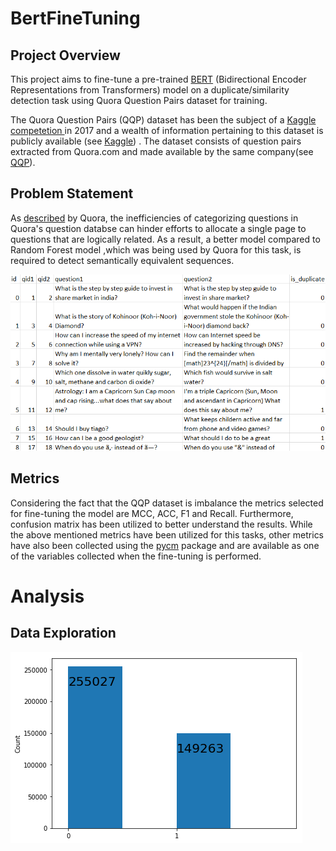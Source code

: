 # BertFineTuning

## Project Overview
This project aims to fine-tune a pre-trained <a href="https://arxiv.org/pdf/1810.04805.pdf">BERT</a> (Bidirectional Encoder Representations from Transformers) model on a duplicate/similarity detection task using Quora Question Pairs dataset for training. 

The Quora Question Pairs (QQP) dataset has been the subject of a <a href="https://www.kaggle.com/c/quora-question-pairs">Kaggle competetion </a> in 2017 and a wealth of information pertaining to this dataset is publicly available (see <a href="https://www.kaggle.com/c/quora-question-pairs/notebooks">Kaggle</a>) . The dataset consists of question pairs extracted from Quora.com and made available by the same company(see <a href="https://www.quora.com/q/quoradata/First-Quora-Dataset-Release-Question-Pairs">QQP</a>).


## Problem Statement

As <a href="https://www.quora.com/q/quoradata/First-Quora-Dataset-Release-Question-Pairs">described</a> by Quora, the inefficiencies of categorizing questions in Quora's question databse can hinder efforts to allocate a single page to questions that are logically related. As a result, a better model compared to Random Forest model ,which was being used by Quora for this task, is required to detect semantically equivalent sequences.

<p align="center">
<img src="../images/dataset.png"></img>
</p>

## Metrics
Considering the fact that the QQP dataset is imbalance the metrics selected for fine-tuning the model are MCC, ACC, F1 and Recall. Furthermore, confusion matrix has been utilized to better understand the results. While the above mentioned metrics have been utilized for this tasks, other metrics have also been collected using the <a href="https://github.com/sepandhaghighi/pycm">pycm</a> package and are available as one of the variables collected when the fine-tuning is performed.


# Analysis

## Data Exploration

<img src="../images/bar_duplication.png"></img>



